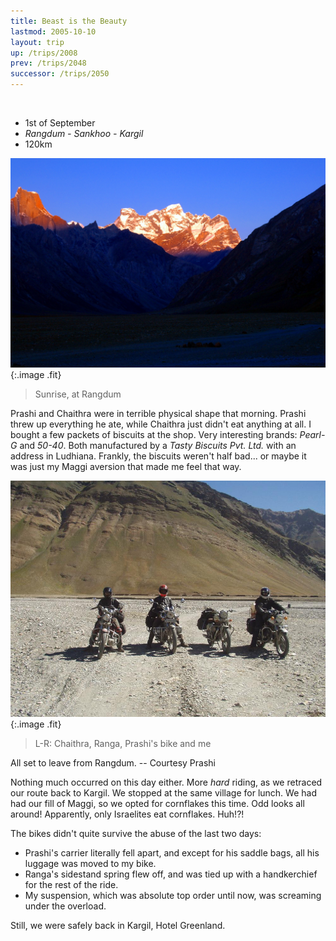 ```yaml
---
title: Beast is the Beauty
lastmod: 2005-10-10
layout: trip
up: /trips/2008
prev: /trips/2048
successor: /trips/2050
---
```


&nbsp;
- 1st of September
- _Rangdum - Sankhoo - Kargil_
- 120km


![DSC_0276.JPG](/images/photos/DSC_0276.JPG 'DSC_0276.JPG'){:.image .fit}

>  Sunrise, at Rangdum 

Prashi and Chaithra were in terrible physical shape that             morning. Prashi threw up everything he ate, while Chaithra just             didn't eat anything at all. I bought a few packets of biscuits             at the shop. Very interesting brands: _Pearl-G_ and             _50-40_. Both manufactured by a _Tasty Biscuits Pvt.             Ltd._ with an address in Ludhiana. Frankly, the biscuits             weren't half bad... or maybe it was just my Maggi aversion that             made me feel that way.

![P2010107.JPG](/images/photos/P2010107.JPG 'P2010107.JPG'){:.image .fit}

>  L-R: Chaithra, Ranga, Prashi's bike and me
  
All set to leave from Rangdum. -- Courtesy Prashi 

Nothing much occurred on this day either. More _hard_             riding, as we retraced our route back to Kargil. We stopped at             the same village for lunch. We had had our fill of Maggi, so we             opted for cornflakes this time. Odd looks all around!             Apparently, only Israelites eat cornflakes. Huh!?!

The bikes didn't quite survive the abuse of the last two days:

- Prashi's carrier literally fell apart, and except for his               saddle bags, all his luggage was moved to my bike.
- Ranga's sidestand spring flew off, and was tied up with a               handkerchief for the rest of the ride.
- My suspension, which was absolute top order until now, was               screaming under the overload.


Still, we were safely back in Kargil, Hotel Greenland.


